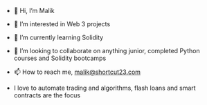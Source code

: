 - 👋 Hi, I’m Malik
- 👀 I’m interested in Web 3 projects
- 🌱 I’m currently learning Solidity
- 💞️ I’m looking to collaborate on anything junior, completed Python courses and Solidity bootcamps
- 📫 How to reach me, malik@shortcut23.com

- I love to automate trading and algorithms, flash loans and smart contracts are the focus

<!---
S23Web3/S23Web3 is a ✨ special ✨ repository because its `README.md` (this file) appears on your GitHub profile.
You can click the Preview link to take a look at your changes.
--->
